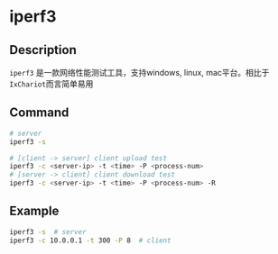 # iperf3

## Description

`iperf3` 是一款网络性能测试工具，支持windows, linux, mac平台。相比于`IxChariot`而言简单易用

## Command

``` bash
# server
iperf3 -s

# [client -> server] client upload test
iperf3 -c <server-ip> -t <time> -P <process-num>
# [server -> client] client download test
iperf3 -c <server-ip> -t <time> -P <process-num> -R
```

## Example

``` bash
iperf3 -s  # server
iperf3 -c 10.0.0.1 -t 300 -P 8  # client
```
